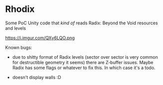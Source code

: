 # Rhodix

Some PoC Unity code that *kind of* reads Radix: Beyond the Void resources and levels

https://i.imgur.com/QXy6LQO.png

Known bugs:

- due to shitty format of Radix levels (sector over sector is very common for destructible geometry it seems) there are Z-buffer issues.
  Maybe Radix has some flags or whatever to fix this. In which case it's a todo.

- doesn't display walls :D
